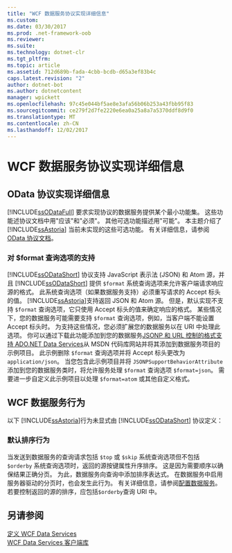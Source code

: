 ```yaml
---
title: "WCF 数据服务协议实现详细信息"
ms.custom: 
ms.date: 03/30/2017
ms.prod: .net-framework-oob
ms.reviewer: 
ms.suite: 
ms.technology: dotnet-clr
ms.tgt_pltfrm: 
ms.topic: article
ms.assetid: 712d689b-fada-4cbb-bcdb-d65a3ef83b4c
caps.latest.revision: "2"
author: dotnet-bot
ms.author: dotnetcontent
manager: wpickett
ms.openlocfilehash: 97c45e044bf5ae8e3afa56b06b253a43fbb95f83
ms.sourcegitcommit: ce279f2d7fe2220e6ea0a25a8a7a5370ddf8d9f0
ms.translationtype: MT
ms.contentlocale: zh-CN
ms.lasthandoff: 12/02/2017
---
```

# <a name="wcf-data-services-protocol-implementation-details"></a>WCF 数据服务协议实现详细信息
## <a name="odata-protocol-implementation-details"></a>OData 协议实现详细信息  
 [!INCLUDE[ssODataFull](../../../../includes/ssodatafull-md.md)] 要求实现协议的数据服务提供某个最小功能集。 这些功能述协议文档中用"应该"和"必须"。 其他可选功能描述用"可能"。 本主题介绍了 [!INCLUDE[ssAstoria](../../../../includes/ssastoria-md.md)] 当前未实现的这些可选功能。 有关详细信息，请参阅[OData 协议文档](http://go.microsoft.com/fwlink/?LinkID=184554)。  
  
### <a name="support-for-the-format-query-option"></a>对 $format 查询选项的支持  
 [!INCLUDE[ssODataShort](../../../../includes/ssodatashort-md.md)] 协议支持 JavaScript 表示法 (JSON) 和 Atom 源，并且 [!INCLUDE[ssODataShort](../../../../includes/ssodatashort-md.md)] 提供 `$format` 系统查询选项来允许客户端请求响应源的格式。 此系统查询选项（如果数据服务支持）必须重写请求的 Accept 标头的值。 [!INCLUDE[ssAstoria](../../../../includes/ssastoria-md.md)]支持返回 JSON 和 Atom 源。 但是，默认实现不支持 `$format` 查询选项，它只使用 Accept 标头的值来确定响应的格式。 某些情况下，您的数据服务可能需要支持 `$format` 查询选项，例如，当客户端不能设置 Accept 标头时。 为支持这些情况，您必须扩展您的数据服务以在 URI 中处理此选项。 你可以通过下载此功能添加到您的数据服务[JSONP 和 URL 控制的格式支持 ADO.NET Data Services](http://go.microsoft.com/fwlink/?LinkId=208228)从 MSDN 代码库网站并将其添加到数据服务项目的示例项目。 此示例删除 `$format` 查询选项并将 Accept 标头更改为 `application/json`。 当您包含此示例项目并将 `JSONPSupportBehaviorAttribute` 添加到您的数据服务类时，将允许服务处理 `$format` 查询选项 `$format=json`。 需要进一步自定义此示例项目以处理 `$format=atom` 或其他自定义格式。  
  
## <a name="wcf-data-services-behaviors"></a>WCF 数据服务行为  
 以下 [!INCLUDE[ssAstoria](../../../../includes/ssastoria-md.md)]行为未显式由 [!INCLUDE[ssODataShort](../../../../includes/ssodatashort-md.md)] 协议定义：  
  
### <a name="default-sorting-behavior"></a>默认排序行为  
 当发送到数据服务的查询请求包括 `$top` 或 `$skip` 系统查询选项但不包括 `$orderby` 系统查询选项时，返回的源按键属性升序排序。 这是因为需要顺序以确保结果正确分页。 为此，数据服务向查询中添加排序表达式。 在数据服务中启用服务器驱动的分页时，也会发生此行为。 有关详细信息，请参阅[配置数据服务](../../../../docs/framework/data/wcf/configuring-the-data-service-wcf-data-services.md)。若要控制返回的源的排序，应包括`$orderby`查询 URI 中。  
  
## <a name="see-also"></a>另请参阅  
 [定义 WCF Data Services](../../../../docs/framework/data/wcf/defining-wcf-data-services.md)  
 [WCF Data Services 客户端库](../../../../docs/framework/data/wcf/wcf-data-services-client-library.md)
